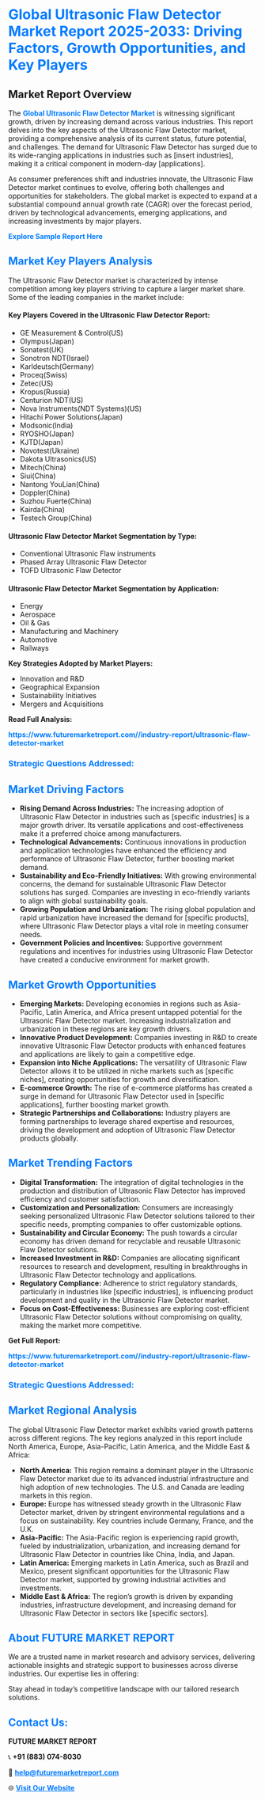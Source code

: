 <h1 style="color: #007BFF;">Global Ultrasonic Flaw Detector Market Report 2025-2033: Driving Factors, Growth Opportunities, and Key Players</h1>

<section id="overview">
<h2>Market Report Overview</h2>
<p>The <a href="https://www.futuremarketreport.com//industry-report/ultrasonic-flaw-detector-market" style="color: #007BFF; text-decoration: none;"><strong>Global Ultrasonic Flaw Detector Market</strong></a> is witnessing significant growth, driven by increasing demand across various industries. This report delves into the key aspects of the Ultrasonic Flaw Detector market, providing a comprehensive analysis of its current status, future potential, and challenges. The demand for Ultrasonic Flaw Detector has surged due to its wide-ranging applications in industries such as [insert industries], making it a critical component in modern-day [applications].</p>
<p>As consumer preferences shift and industries innovate, the Ultrasonic Flaw Detector market continues to evolve, offering both challenges and opportunities for stakeholders. The global market is expected to expand at a substantial compound annual growth rate (CAGR) over the forecast period, driven by technological advancements, emerging applications, and increasing investments by major players.</p>
</section>

<section id="overview">
<p><a href="https://www.futuremarketreport.com//request-sample/reportId=50370" style="color: #007BFF; text-decoration: none;"><strong>Explore Sample Report Here</strong></a></p>
</section>

<section id="key-players">
<h2 style="color: #007BFF;">Market Key Players Analysis</h2>
<p>The Ultrasonic Flaw Detector market is characterized by intense competition among key players striving to capture a larger market share. Some of the leading companies in the market include:</p>
<h4>Key Players Covered in the Ultrasonic Flaw Detector Report:</h4>
<ul><li>GE Measurement &amp; Control(US)</li><li>Olympus(Japan)</li><li>Sonatest(UK)</li><li>Sonotron NDT(Israel)</li><li>Karldeutsch(Germany)</li><li>Proceq(Swiss)</li><li>Zetec(US)</li><li>Kropus(Russia)</li><li>Centurion NDT(US)</li><li>Nova Instruments(NDT Systems)(US)</li><li>Hitachi Power Solutions(Japan)</li><li>Modsonic(India)</li><li>RYOSHO(Japan)</li><li>KJTD(Japan)</li><li>Novotest(Ukraine)</li><li>Dakota Ultrasonics(US)</li><li>Mitech(China)</li><li>Siui(China)</li><li>Nantong YouLian(China)</li><li>Doppler(China)</li><li>Suzhou Fuerte(China)</li><li>Kairda(China)</li><li>Testech Group(China)</li></ul>
<h4>Ultrasonic Flaw Detector Market Segmentation by Type:</h4>
<ul><li>Conventional Ultrasonic Flaw instruments</li><li>Phased Array Ultrasonic Flaw Detector</li><li>TOFD Ultrasonic Flaw Detector</li></ul>

<h4>Ultrasonic Flaw Detector Market Segmentation by Application:</h4>
<ul><li>Energy</li><li>Aerospace</li><li>Oil &amp; Gas</li><li>Manufacturing and Machinery</li><li>Automotive</li><li>Railways</li></ul>
<p><strong>Key Strategies Adopted by Market Players:</strong></p>
<ul>
<li>Innovation and R&D</li>
<li>Geographical Expansion</li>
<li>Sustainability Initiatives</li>
<li>Mergers and Acquisitions</li>
</ul>
</section>

<section>
<p><strong>Read Full Analysis: </strong></p><a href="https://www.futuremarketreport.com//industry-report/ultrasonic-flaw-detector-market" style="color: #007BFF; text-decoration: none;"><strong>https://www.futuremarketreport.com//industry-report/ultrasonic-flaw-detector-market</strong></a>
<h3 style="color: #007BFF;">Strategic Questions Addressed:</h3>
</section>

<section id="driving-factors">
<h2 style="color: #007BFF;">Market Driving Factors</h2>
<ul>
<li><strong>Rising Demand Across Industries:</strong> The increasing adoption of Ultrasonic Flaw Detector in industries such as [specific industries] is a major growth driver. Its versatile applications and cost-effectiveness make it a preferred choice among manufacturers.</li>
<li><strong>Technological Advancements:</strong> Continuous innovations in production and application technologies have enhanced the efficiency and performance of Ultrasonic Flaw Detector, further boosting market demand.</li>
<li><strong>Sustainability and Eco-Friendly Initiatives:</strong> With growing environmental concerns, the demand for sustainable Ultrasonic Flaw Detector solutions has surged. Companies are investing in eco-friendly variants to align with global sustainability goals.</li>
<li><strong>Growing Population and Urbanization:</strong> The rising global population and rapid urbanization have increased the demand for [specific products], where Ultrasonic Flaw Detector plays a vital role in meeting consumer needs.</li>
<li><strong>Government Policies and Incentives:</strong> Supportive government regulations and incentives for industries using Ultrasonic Flaw Detector have created a conducive environment for market growth.</li>
</ul>
</section>

<section id="growth-opportunities">
<h2 style="color: #007BFF;">Market Growth Opportunities</h2>
<ul>
<li><strong>Emerging Markets:</strong> Developing economies in regions such as Asia-Pacific, Latin America, and Africa present untapped potential for the Ultrasonic Flaw Detector market. Increasing industrialization and urbanization in these regions are key growth drivers.</li>
<li><strong>Innovative Product Development:</strong> Companies investing in R&D to create innovative Ultrasonic Flaw Detector products with enhanced features and applications are likely to gain a competitive edge.</li>
<li><strong>Expansion into Niche Applications:</strong> The versatility of Ultrasonic Flaw Detector allows it to be utilized in niche markets such as [specific niches], creating opportunities for growth and diversification.</li>
<li><strong>E-commerce Growth:</strong> The rise of e-commerce platforms has created a surge in demand for Ultrasonic Flaw Detector used in [specific applications], further boosting market growth.</li>
<li><strong>Strategic Partnerships and Collaborations:</strong> Industry players are forming partnerships to leverage shared expertise and resources, driving the development and adoption of Ultrasonic Flaw Detector products globally.</li>
</ul>
</section>

<section id="trending-factors">
<h2 style="color: #007BFF;">Market Trending Factors</h2>
<ul>
<li><strong>Digital Transformation:</strong> The integration of digital technologies in the production and distribution of Ultrasonic Flaw Detector has improved efficiency and customer satisfaction.</li>
<li><strong>Customization and Personalization:</strong> Consumers are increasingly seeking personalized Ultrasonic Flaw Detector solutions tailored to their specific needs, prompting companies to offer customizable options.</li>
<li><strong>Sustainability and Circular Economy:</strong> The push towards a circular economy has driven demand for recyclable and reusable Ultrasonic Flaw Detector solutions.</li>
<li><strong>Increased Investment in R&D:</strong> Companies are allocating significant resources to research and development, resulting in breakthroughs in Ultrasonic Flaw Detector technology and applications.</li>
<li><strong>Regulatory Compliance:</strong> Adherence to strict regulatory standards, particularly in industries like [specific industries], is influencing product development and quality in the Ultrasonic Flaw Detector market.</li>
<li><strong>Focus on Cost-Effectiveness:</strong> Businesses are exploring cost-efficient Ultrasonic Flaw Detector solutions without compromising on quality, making the market more competitive.</li>
</ul>
</section>

<section>
<p><strong>Get Full Report: </strong></p><a href="https://www.futuremarketreport.com//industry-report/ultrasonic-flaw-detector-market" style="color: #007BFF; text-decoration: none;"><strong>https://www.futuremarketreport.com//industry-report/ultrasonic-flaw-detector-market</strong></a>
<h3 style="color: #007BFF;">Strategic Questions Addressed:</h3>
</section>


<section id="regional-analysis">
<h2 style="color: #007BFF;">Market Regional Analysis</h2>
<p>The global Ultrasonic Flaw Detector market exhibits varied growth patterns across different regions. The key regions analyzed in this report include North America, Europe, Asia-Pacific, Latin America, and the Middle East & Africa:</p>
<ul>
<li><strong>North America:</strong> This region remains a dominant player in the Ultrasonic Flaw Detector market due to its advanced industrial infrastructure and high adoption of new technologies. The U.S. and Canada are leading markets in this region.</li>
<li><strong>Europe:</strong> Europe has witnessed steady growth in the Ultrasonic Flaw Detector market, driven by stringent environmental regulations and a focus on sustainability. Key countries include Germany, France, and the U.K.</li>
<li><strong>Asia-Pacific:</strong> The Asia-Pacific region is experiencing rapid growth, fueled by industrialization, urbanization, and increasing demand for Ultrasonic Flaw Detector in countries like China, India, and Japan.</li>
<li><strong>Latin America:</strong> Emerging markets in Latin America, such as Brazil and Mexico, present significant opportunities for the Ultrasonic Flaw Detector market, supported by growing industrial activities and investments.</li>
<li><strong>Middle East & Africa:</strong> The region’s growth is driven by expanding industries, infrastructure development, and increasing demand for Ultrasonic Flaw Detector in sectors like [specific sectors].</li>
</ul>
</section>

<footer>
<h2 style="color: #007BFF;">About FUTURE MARKET REPORT</h2>
<p>We are a trusted name in market research and advisory services, delivering actionable insights and strategic support to businesses across diverse industries. Our expertise lies in offering:</p>

<p>Stay ahead in today’s competitive landscape with our tailored research solutions.</p>

<h2 style="color: #007BFF;">Contact Us:</h2>
<p><strong>FUTURE MARKET REPORT</strong></p>
<p>📞 <strong>+91 (883) 074-8030</strong></p>
<p>📧 <strong><a href="mailto:help@futuremarketreport.com" style="color: #007BFF;">help@futuremarketreport.com</a></strong></p>
<p>🌐 <strong><a href="https://www.futuremarketreport.com/" style="color: #007BFF;">Visit Our Website</a></strong></p>
</footer>